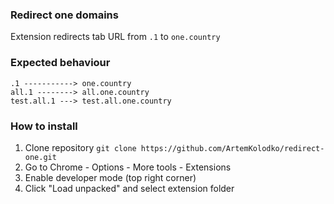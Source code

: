 ### Redirect one domains
Extension redirects tab URL from `.1` to `one.country`

### Expected behaviour
```shell
.1 -----------> one.country
all.1 --------> all.one.country
test.all.1 ---> test.all.one.country
```

### How to install
1) Clone repository `git clone https://github.com/ArtemKolodko/redirect-one.git`
2) Go to Chrome - Options - More tools - Extensions
3) Enable developer mode (top right corner)
4) Click "Load unpacked" and select extension folder
